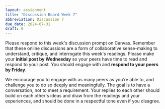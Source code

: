 ```yaml
---
layout: assignment
title: "Discussion Board Week 7"
abbreviation: Discussion 7
due_date: 2024-07-31
draft: 0
---
```


Please respond to this week's discussion prompt on Canvas. Remember that these online discussions are a form of collaborative sense-making to understand, critique, and interrogate this week's readings. Please make your **initial post by Wednesday** so your peers have time to read and respond to your post. You should engage with and **respond to your peers by Friday**.

We encourage you to engage with as many peers as you’re able to, and challenge you to do so deeply and meaningfully. The goal is to have a conversation, not to meet a requirement. Your replies to each other should build on each other's ideas and draw from the readings and your experiences, and should be done in a respectful tone even if you disagree.

<!--
Race critical code studies bridges the readings we've discussed so far, bringing together STS and constructs of race to understand at technology and its impacts. One of the biggest arguments of race critical code studies is that technology is both impacted by us and impacting us. While "Technological Determinism" argues that our tools shape us and "Social Construction of Technology" argues that we shape our tools, Benjamin posits a hybrid of both wherein we shape our tools AND our tools also shape us. As such, technology is neither good nor bad but it's also not neutral. Keep these ideas in mind as you complete your responses this week and refer to them in your initial post and the responses to your peers.

Revisit Benjamin's descriptions of tech at various paces:
- Move fast and break things (p. 7)
- Move fast, break people, and call it progress (p. 7)
- Move slower and protect people (p. 8)
- Move slower and empower people (p. 9)

Look up FN Meka and/or Lil Miquela. 
- Would you consider this laudable or exploitative, opportunistic or oppressive?*
- Who ultimately profits from the proliferation ‘post-racial’ AI creations?* 
- Which pace were these technologies developed at?
- How different would they be at slower paces?

*Questions adapted from Benjamin pg. 16
-->
